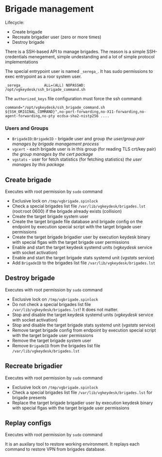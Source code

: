 # Brigade management

Lifecycle:
* Create brigade
* Recreate brigadier user (zero or more times)
* Destroy brigade

There is a SSH-based API to manage brigades. The reason is a simple SSH-credentials menegement, simple undestanding and a lot of simple protocol implementations

The special entrypoint user is named `_serega_`. It has sudo permissions to exec entrypoint as a roor system user. 

`_serega_          ALL=(ALL) NOPASSWD: /opt/vgkeydesk/ssh_brigade_command.sh` 

The `authorized_keys` file configuration must force the ssh command:

`command="/opt/vgkeydesk/ssh_brigade_command.sh ${SSH_ORIGINAL_COMMAND}",no-port-forwarding,no-X11-forwarding,no-agent-forwarding,no-pty ecdsa-sha2-nistp256 ....`

### Users and Groups

* `BrigadeID:BrigadeID` - brigade user and group *the user/group pair manages by brigade management process*
* `vgcert` - each brigade user is in this group (for reading TLS crt/key pair) *the group manages by the cert package*
* `vgstats` - user for fetch statistics (for fetching statistics) *the user manages by this package*

## Create brigade

Executes with root permission by `sudo` command

* Exclusive lock on `/tmp/vgbrigade.spinlock`
* Check a special brigades list file `/var/lib/vgkeydesk/brigades.lst` (root:root 0600) if the brigade already exists (collision)
* Create the target brigade system user
* Create the target brigade file database and brigade config on the endpoint by execution special script with the target brigade user permissions
* Create the target brigade brigadier user by execution keydesk binary with special flgas with the target brigade user permissions
* Enable and start the target keydesk systemd units (_vgkeydesk_ service with socket activation)
* Enable and start the target brigade stats systemd unit (_vgstats_ service)
* Add `BrigadeID` to the brigades list file `/var/lib/vgkeydesk/brigades.lst`

## Destroy brigade

Executes with root permission by `sudo` command

* Exclusive lock on `/tmp/vgbrigade.spinlock`
* Do not check a special brigades list file `/var/lib/vgkeydesk/brigades.lst`! It does not matter.
* Stop and disable the target keydesk systemd units (_vgkeydesk_ service with socket activation)
* Stop and disable the target brigade stats systemd unit (_vgstats_ service)
* Remove target brigade config from endpoint by execution special script with the target brigade user permissions
* Remove the target brigade system user
* Remove `BrigadeID` from the brigades list file `/var/lib/vgkeydesk/brigades.lst`

## Recreate brigadier

Executes with root permission by `sudo` command

* Exclusive lock on `/tmp/vgbrigade.spinlock`
* Check a special brigades list file `/var/lib/vgkeydesk/brigades.lst` for brigade presents
* Replace the target brigade brigadier user by execution keydesk binary with special flgas with the target brigade user permissions

## Replay configs

Executes with root permission by `sudo` command

It is an auxilary tool to restore working environment. It replays each command to restore VPN from brigades database.
